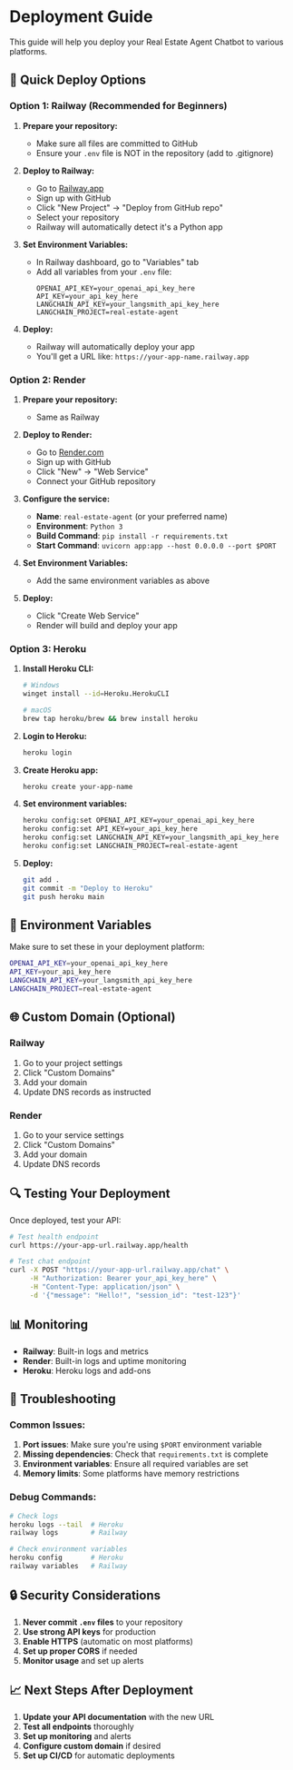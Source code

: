# Deployment Guide

This guide will help you deploy your Real Estate Agent Chatbot to various platforms.

## 🚀 Quick Deploy Options

### Option 1: Railway (Recommended for Beginners)

1. **Prepare your repository:**
   - Make sure all files are committed to GitHub
   - Ensure your `.env` file is NOT in the repository (add to .gitignore)

2. **Deploy to Railway:**
   - Go to [Railway.app](https://railway.app/)
   - Sign up with GitHub
   - Click "New Project" → "Deploy from GitHub repo"
   - Select your repository
   - Railway will automatically detect it's a Python app

3. **Set Environment Variables:**
   - In Railway dashboard, go to "Variables" tab
   - Add all variables from your `.env` file:
     ```
     OPENAI_API_KEY=your_openai_api_key_here
     API_KEY=your_api_key_here
     LANGCHAIN_API_KEY=your_langsmith_api_key_here
     LANGCHAIN_PROJECT=real-estate-agent
     ```

4. **Deploy:**
   - Railway will automatically deploy your app
   - You'll get a URL like: `https://your-app-name.railway.app`

### Option 2: Render

1. **Prepare your repository:**
   - Same as Railway

2. **Deploy to Render:**
   - Go to [Render.com](https://render.com/)
   - Sign up with GitHub
   - Click "New" → "Web Service"
   - Connect your GitHub repository

3. **Configure the service:**
   - **Name**: `real-estate-agent` (or your preferred name)
   - **Environment**: `Python 3`
   - **Build Command**: `pip install -r requirements.txt`
   - **Start Command**: `uvicorn app:app --host 0.0.0.0 --port $PORT`

4. **Set Environment Variables:**
   - Add the same environment variables as above

5. **Deploy:**
   - Click "Create Web Service"
   - Render will build and deploy your app

### Option 3: Heroku

1. **Install Heroku CLI:**
   ```bash
   # Windows
   winget install --id=Heroku.HerokuCLI
   
   # macOS
   brew tap heroku/brew && brew install heroku
   ```

2. **Login to Heroku:**
   ```bash
   heroku login
   ```

3. **Create Heroku app:**
   ```bash
   heroku create your-app-name
   ```

4. **Set environment variables:**
   ```bash
   heroku config:set OPENAI_API_KEY=your_openai_api_key_here
   heroku config:set API_KEY=your_api_key_here
   heroku config:set LANGCHAIN_API_KEY=your_langsmith_api_key_here
   heroku config:set LANGCHAIN_PROJECT=real-estate-agent
   ```

5. **Deploy:**
   ```bash
   git add .
   git commit -m "Deploy to Heroku"
   git push heroku main
   ```

## 🔧 Environment Variables

Make sure to set these in your deployment platform:

```bash
OPENAI_API_KEY=your_openai_api_key_here
API_KEY=your_api_key_here
LANGCHAIN_API_KEY=your_langsmith_api_key_here
LANGCHAIN_PROJECT=real-estate-agent
```

## 🌐 Custom Domain (Optional)

### Railway
1. Go to your project settings
2. Click "Custom Domains"
3. Add your domain
4. Update DNS records as instructed

### Render
1. Go to your service settings
2. Click "Custom Domains"
3. Add your domain
4. Update DNS records

## 🔍 Testing Your Deployment

Once deployed, test your API:

```bash
# Test health endpoint
curl https://your-app-url.railway.app/health

# Test chat endpoint
curl -X POST "https://your-app-url.railway.app/chat" \
     -H "Authorization: Bearer your_api_key_here" \
     -H "Content-Type: application/json" \
     -d '{"message": "Hello!", "session_id": "test-123"}'
```

## 📊 Monitoring

- **Railway**: Built-in logs and metrics
- **Render**: Built-in logs and uptime monitoring
- **Heroku**: Heroku logs and add-ons

## 🚨 Troubleshooting

### Common Issues:

1. **Port issues**: Make sure you're using `$PORT` environment variable
2. **Missing dependencies**: Check that `requirements.txt` is complete
3. **Environment variables**: Ensure all required variables are set
4. **Memory limits**: Some platforms have memory restrictions

### Debug Commands:

```bash
# Check logs
heroku logs --tail  # Heroku
railway logs        # Railway

# Check environment variables
heroku config       # Heroku
railway variables   # Railway
```

## 🔒 Security Considerations

1. **Never commit `.env` files** to your repository
2. **Use strong API keys** for production
3. **Enable HTTPS** (automatic on most platforms)
4. **Set up proper CORS** if needed
5. **Monitor usage** and set up alerts

## 📈 Next Steps After Deployment

1. **Update your API documentation** with the new URL
2. **Test all endpoints** thoroughly
3. **Set up monitoring** and alerts
4. **Configure custom domain** if desired
5. **Set up CI/CD** for automatic deployments 